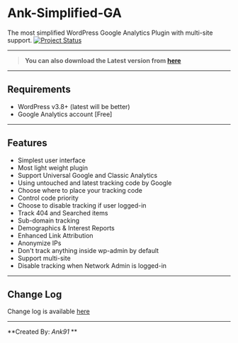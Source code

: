 # Ank-Simplified-GA
The most simplified WordPress Google Analytics Plugin with multi-site support.
 [![Project Status](https://stillmaintained.com/ank91/ank-simplified-ga.png)](https://stillmaintained.com/ank91/ank-simplified-ga)
- - -

>**You can also download the Latest version from [here](https://wordpress.org/plugins/ank-simplified-ga)**

- - -
## Requirements
- WordPress v3.8+ (latest will be better)
- Google Analytics account [Free]

- - -

## Features
* Simplest user interface
* Most light weight plugin
* Support Universal Google and Classic Analytics
* Using untouched and latest tracking code by Google
* Choose where to place your tracking code
* Control code priority
* Choose to disable tracking if user logged-in
* Track 404 and Searched items
* Sub-domain tracking
* Demographics & Interest Reports
* Enhanced Link Attribution
* Anonymize IPs
* Don't track anything inside wp-admin by default
* Support multi-site
* Disable tracking when Network Admin is logged-in


- - -

## Change Log
Change log is available [here](https://wordpress.org/plugins/ank-simplified-ga/changelog/)


-----


**Created By: *Ank91* **
